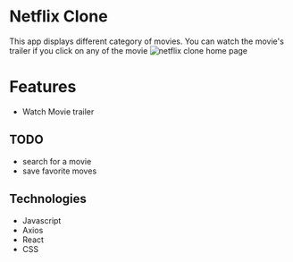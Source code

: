 # Netflix Clone
This app displays different category of movies. You can watch the movie's trailer if you click on any of the movie
![netflix clone home page](https://res.cloudinary.com/dqebv2gce/image/upload/v1689865936/netflix-clone_v3yvjp.png)
# Features
- Watch Movie trailer

## TODO
- search for a movie
- save favorite moves

## Technologies
- Javascript
- Axios
- React
- CSS
